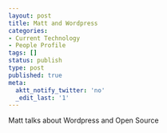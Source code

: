 ```yaml
---
layout: post
title: Matt and Wordpress
categories:
- Current Technology
- People Profile
tags: []
status: publish
type: post
published: true
meta:
  aktt_notify_twitter: 'no'
  _edit_last: '1'
---
```

Matt talks about Wordpress and Open Source
